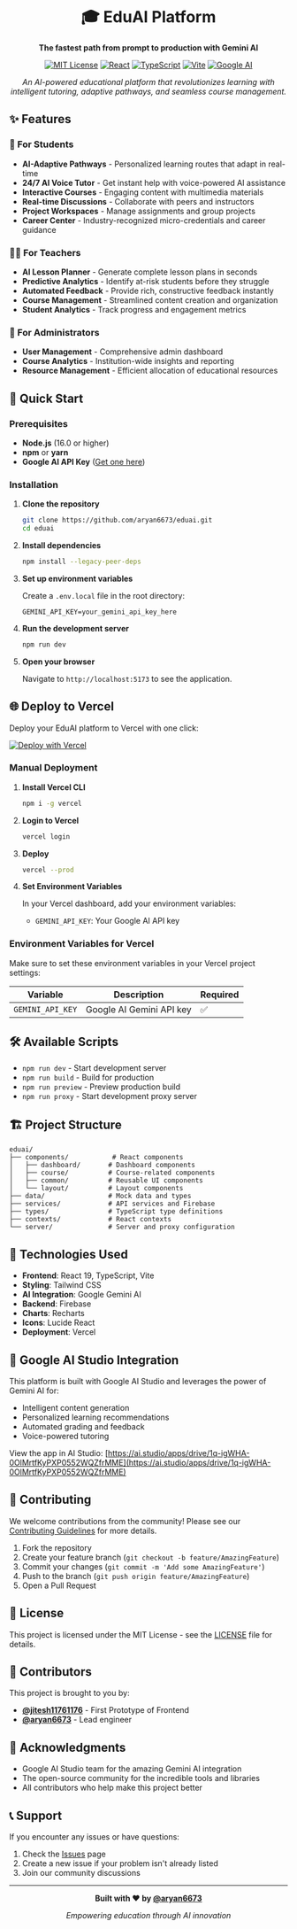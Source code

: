<div align="center">


# 🎓 EduAI Platform

**The fastest path from prompt to production with Gemini AI**

[![MIT License](https://img.shields.io/badge/License-MIT-green.svg)](https://choosealicense.com/licenses/mit/)
[![React](https://img.shields.io/badge/React-19.1.1-blue.svg)](https://reactjs.org/)
[![TypeScript](https://img.shields.io/badge/TypeScript-5.8.2-blue.svg)](https://www.typescriptlang.org/)
[![Vite](https://img.shields.io/badge/Vite-6.2.0-646CFF.svg)](https://vitejs.dev/)
[![Google AI](https://img.shields.io/badge/Google%20AI-Gemini-4285F4.svg)](https://ai.google.dev/)


*An AI-powered educational platform that revolutionizes learning with intelligent tutoring, adaptive pathways, and seamless course management.*

</div>

## ✨ Features

### 🚀 For Students
- **AI-Adaptive Pathways** - Personalized learning routes that adapt in real-time
- **24/7 AI Voice Tutor** - Get instant help with voice-powered AI assistance
- **Interactive Courses** - Engaging content with multimedia materials
- **Real-time Discussions** - Collaborate with peers and instructors
- **Project Workspaces** - Manage assignments and group projects
- **Career Center** - Industry-recognized micro-credentials and career guidance

### 👨‍🏫 For Teachers
- **AI Lesson Planner** - Generate complete lesson plans in seconds
- **Predictive Analytics** - Identify at-risk students before they struggle
- **Automated Feedback** - Provide rich, constructive feedback instantly
- **Course Management** - Streamlined content creation and organization
- **Student Analytics** - Track progress and engagement metrics

### 🏫 For Administrators
- **User Management** - Comprehensive admin dashboard
- **Course Analytics** - Institution-wide insights and reporting
- **Resource Management** - Efficient allocation of educational resources

## 🚀 Quick Start

### Prerequisites
- **Node.js** (16.0 or higher)
- **npm** or **yarn**
- **Google AI API Key** ([Get one here](https://ai.google.dev/))

### Installation

1. **Clone the repository**
   ```bash
   git clone https://github.com/aryan6673/eduai.git
   cd eduai
   ```

2. **Install dependencies**
   ```bash
   npm install --legacy-peer-deps
   ```

3. **Set up environment variables**
   
   Create a `.env.local` file in the root directory:
   ```env
   GEMINI_API_KEY=your_gemini_api_key_here
   ```

4. **Run the development server**
   ```bash
   npm run dev
   ```

5. **Open your browser**
   
   Navigate to `http://localhost:5173` to see the application.

## 🌐 Deploy to Vercel

Deploy your EduAI platform to Vercel with one click:

[![Deploy with Vercel](https://vercel.com/button)](https://vercel.com/new/clone?repository-url=https://github.com/aryan6673/eduai)

### Manual Deployment

1. **Install Vercel CLI**
   ```bash
   npm i -g vercel
   ```

2. **Login to Vercel**
   ```bash
   vercel login
   ```

3. **Deploy**
   ```bash
   vercel --prod
   ```

4. **Set Environment Variables**
   
   In your Vercel dashboard, add your environment variables:
   - `GEMINI_API_KEY`: Your Google AI API key

### Environment Variables for Vercel

Make sure to set these environment variables in your Vercel project settings:

| Variable | Description | Required |
|----------|-------------|----------|
| `GEMINI_API_KEY` | Google AI Gemini API key | ✅ |

## 🛠️ Available Scripts

- `npm run dev` - Start development server
- `npm run build` - Build for production
- `npm run preview` - Preview production build
- `npm run proxy` - Start development proxy server

## 🏗️ Project Structure

```
eduai/
├── components/           # React components
│   ├── dashboard/       # Dashboard components
│   ├── course/          # Course-related components
│   ├── common/          # Reusable UI components
│   └── layout/          # Layout components
├── data/                # Mock data and types
├── services/            # API services and Firebase
├── types/               # TypeScript type definitions
├── contexts/            # React contexts
└── server/              # Server and proxy configuration
```

## 🎯 Technologies Used

- **Frontend**: React 19, TypeScript, Vite
- **Styling**: Tailwind CSS
- **AI Integration**: Google Gemini AI
- **Backend**: Firebase
- **Charts**: Recharts
- **Icons**: Lucide React
- **Deployment**: Vercel

## 📱 Google AI Studio Integration

This platform is built with Google AI Studio and leverages the power of Gemini AI for:
- Intelligent content generation
- Personalized learning recommendations
- Automated grading and feedback
- Voice-powered tutoring

View the app in AI Studio: [https://ai.studio/apps/drive/1q-igWHA-0OlMrtfKyPXP0552WQZfrMME](https://ai.studio/apps/drive/1q-igWHA-0OlMrtfKyPXP0552WQZfrMME)

## 🤝 Contributing

We welcome contributions from the community! Please see our [Contributing Guidelines](CONTRIBUTING.md) for more details.

1. Fork the repository
2. Create your feature branch (`git checkout -b feature/AmazingFeature`)
3. Commit your changes (`git commit -m 'Add some AmazingFeature'`)
4. Push to the branch (`git push origin feature/AmazingFeature`)
5. Open a Pull Request

## 📄 License

This project is licensed under the MIT License - see the [LICENSE](LICENSE) file for details.

## 👥 Contributors

This project is brought to you by:

- **[@jitesh11761176](https://github.com/jitesh11761176)** - First Prototype of Frontend
- **[@aryan6673](https://github.com/aryan6673)** - Lead engineer

## 🙏 Acknowledgments

- Google AI Studio team for the amazing Gemini AI integration
- The open-source community for the incredible tools and libraries
- All contributors who help make this project better

## 📞 Support

If you encounter any issues or have questions:

1. Check the [Issues](https://github.com/jitesh11761176/eduai/issues) page
2. Create a new issue if your problem isn't already listed
3. Join our community discussions

---

<div align="center">

**Built with ❤️ by [@aryan6673](https://github.com/aryan6673)**

*Empowering education through AI innovation*

</div>
